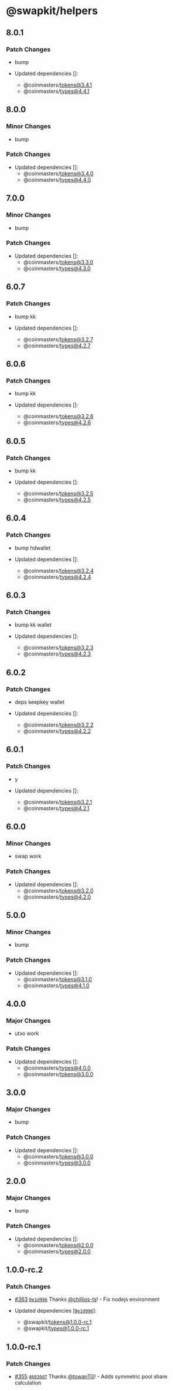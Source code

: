 # @swapkit/helpers

## 8.0.1

### Patch Changes

- bump

- Updated dependencies []:
  - @coinmasters/tokens@3.4.1
  - @coinmasters/types@4.4.1

## 8.0.0

### Minor Changes

- bump

### Patch Changes

- Updated dependencies []:
  - @coinmasters/tokens@3.4.0
  - @coinmasters/types@4.4.0

## 7.0.0

### Minor Changes

- bump

### Patch Changes

- Updated dependencies []:
  - @coinmasters/tokens@3.3.0
  - @coinmasters/types@4.3.0

## 6.0.7

### Patch Changes

- bump kk

- Updated dependencies []:
  - @coinmasters/tokens@3.2.7
  - @coinmasters/types@4.2.7

## 6.0.6

### Patch Changes

- bump kk

- Updated dependencies []:
  - @coinmasters/tokens@3.2.6
  - @coinmasters/types@4.2.6

## 6.0.5

### Patch Changes

- bump kk

- Updated dependencies []:
  - @coinmasters/tokens@3.2.5
  - @coinmasters/types@4.2.5

## 6.0.4

### Patch Changes

- bump hdwallet

- Updated dependencies []:
  - @coinmasters/tokens@3.2.4
  - @coinmasters/types@4.2.4

## 6.0.3

### Patch Changes

- bump kk wallet

- Updated dependencies []:
  - @coinmasters/tokens@3.2.3
  - @coinmasters/types@4.2.3

## 6.0.2

### Patch Changes

- deps keepkey wallet

- Updated dependencies []:
  - @coinmasters/tokens@3.2.2
  - @coinmasters/types@4.2.2

## 6.0.1

### Patch Changes

- y

- Updated dependencies []:
  - @coinmasters/tokens@3.2.1
  - @coinmasters/types@4.2.1

## 6.0.0

### Minor Changes

- swap work

### Patch Changes

- Updated dependencies []:
  - @coinmasters/tokens@3.2.0
  - @coinmasters/types@4.2.0

## 5.0.0

### Minor Changes

- bump

### Patch Changes

- Updated dependencies []:
  - @coinmasters/tokens@3.1.0
  - @coinmasters/types@4.1.0

## 4.0.0

### Major Changes

- utxo work

### Patch Changes

- Updated dependencies []:
  - @coinmasters/types@4.0.0
  - @coinmasters/tokens@3.0.0

## 3.0.0

### Major Changes

- bump

### Patch Changes

- Updated dependencies []:
  - @coinmasters/tokens@3.0.0
  - @coinmasters/types@3.0.0

## 2.0.0

### Major Changes

- bump

### Patch Changes

- Updated dependencies []:
  - @coinmasters/tokens@2.0.0
  - @coinmasters/types@2.0.0

## 1.0.0-rc.2

### Patch Changes

- [#363](https://github.com/thorswap/SwapKit/pull/363) [`0e1d996`](https://github.com/thorswap/SwapKit/commit/0e1d99672a809f8e9017241930d3f1ce9ff6fc11) Thanks [@chillios-ts](https://github.com/chillios-ts)! - Fix nodejs environment

- Updated dependencies [[`0e1d996`](https://github.com/thorswap/SwapKit/commit/0e1d99672a809f8e9017241930d3f1ce9ff6fc11)]:
  - @swapkit/tokens@1.0.0-rc.1
  - @swapkit/types@1.0.0-rc.1

## 1.0.0-rc.1

### Patch Changes

- [#355](https://github.com/thorswap/SwapKit/pull/355) [`46830d7`](https://github.com/thorswap/SwapKit/commit/46830d7fe2f164f25466afd5d7c768022e8443bd) Thanks [@towanTG](https://github.com/towanTG)! - Adds symmetric pool share calculation
